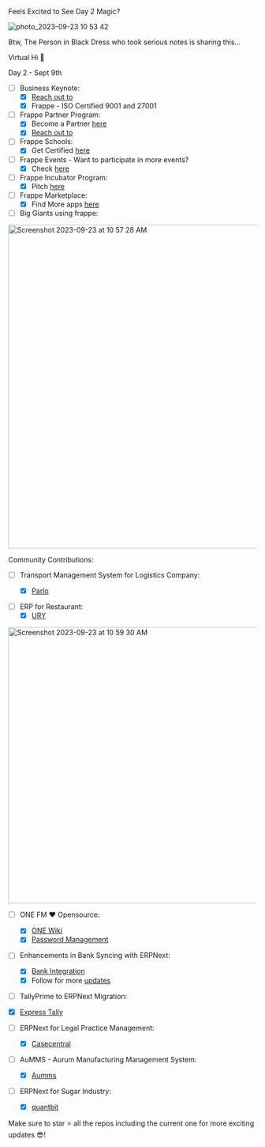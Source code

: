 Feels Excited to See Day 2 Magic?


![photo_2023-09-23 10 53 42](https://github.com/KaviyaPeriyasamy/frappe-verse/assets/36359901/0f18ded2-65a2-4d4a-8453-3d546946639b)

Btw, The Person in Black Dress who took serious notes is sharing this...

Virtual Hi 👋

Day 2 - Sept 9th

- [ ] Business Keynote:
  - [x] [Reach out to](https://www.linkedin.com/in/alvamichelle)
  - [x] Frappe - ISO Certified 9001 and 27001

- [ ] Frappe Partner Program:
  - [x] Become a Partner [here](https://frappe.io/partners/plans)
  - [x] [Reach out to](https://www.linkedin.com/in/umairs)
     
- [ ] Frappe Schools:
  - [x] Get Certified [here](https://frappe.school/home)

- [ ] Frappe Events - Want to participate in more events?
  - [x] Check [here](https://frappe.io/events)

- [ ] Frappe Incubator Program:
  - [x] Pitch [here](https://frappe.io/incubator)

- [ ] Frappe Marketplace:
  - [x] Find More apps [here](https://frappecloud.com/marketplace) 

- [ ] Big Giants using frappe:
<img width="655" alt="Screenshot 2023-09-23 at 10 57 28 AM" src="https://github.com/KaviyaPeriyasamy/frappe-verse/assets/36359901/9902bc2e-537b-41a9-9a9a-94894867c194">


 Community Contributions:
 
- [ ] Transport Management System for Logistics Company:
  - [x] [Parlo](https://frappecloud.com/marketplace/apps/parlo)
     


- [ ] ERP for Restaurant:
  - [x] [URY](https://ury.app)
<img width="559" alt="Screenshot 2023-09-23 at 10 59 30 AM" src="https://github.com/KaviyaPeriyasamy/frappe-verse/assets/36359901/c1b24acb-c181-4c88-8b65-0374da8facb2">

- [ ] ONE FM ❤️ Opensource:
  - [x] [ONE Wiki](https://github.com/ONE-F-M/one_wiki)
  - [x] [Password Management](https://github.com/ONE-F-M/password_management)

- [ ] Enhancements in Bank Syncing with ERPNext:
  - [x] [Bank Integration](https://www.alyf.de/bank-integration)
  - [x] Follow for more [updates](https://github.com/marination)

- [ ] TallyPrime to ERPNext Migration:
- [x] [Express Tally](https://github.com/laxmantandon/express_tally)

- [ ] ERPNext for Legal Practice Management:
  - [x] [Casecentral](https://github.com/4csolutions/casecentral)

- [ ] AuMMS - Aurum Manufacturing Management System:
  - [x] [Aumms](https://github.com/efeone/aumms)

- [ ] ERPNext for Sugar Industry:
  - [x] [quantbit](https://kcs.erpdata.in)

Make sure to star ⭐ all the repos including the current one for more exciting updates 😎!

